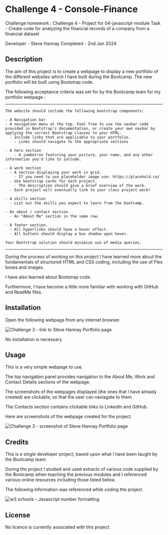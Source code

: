 # Challenge 4 - Console-Finance

Challenge homework : 
Challenge 4 - Project for 04-javascript-module 
Task - Create code for analyzing the financial records of a company from a financial dataset 

Developer - Steve Hannay
Completed - 2nd Jan 2024


## Description

The aim of this project is to create a webpage to display a new portfolio of the different websites which I have built during the Bootcamp. The new portfolio will be built using Bootstrap code.

The following acceptance criteria was set for by the Bootcamp team for my portfolio webpage :

--------------------------------------------------------------------------------------------------------------------------

    The website should include the following bootstrap components:

    - A Navigation bar
    - A navigation menu at the top. Feel free to use the navbar code provided in Bootstrap's documentation, or create your own navbar by applying the correct Bootstrap classes to your HTML.
      - Include links that are applicable to your portfolio.
        - Links should navigate to the appropriate sections 

    - A hero section
        - A jumbotron featuring your picture, your name, and any other information you'd like to include.

    - A work section
      - A section displaying your work in grid. 
        - If you need to use placeholder image use: https://placehold.co/ 
      - Use bootstrap cards for each project.
        - The description should give a brief overview of the work.
      - Each project will eventually link to your class project work!

    - A skills section
      - List out the skills you expect to learn from the bootcamp.

    - An about / contact section.
      - An "About Me" section in the same row.
    
    - A footer section.
      - All hyperlinks should have a hover effect.
      - All buttons should display a box shadow upon hover.

    Your Bootstrap solution should minimize use of media queries.

--------------------------------------------------------------------------------------------------------------------------

During the process of working on this project I have learned more about the fundamentals of structured HTML and CSS coding, including the use of Flex boxes and images. 

I have also learned about Bootstrap code.

Furthermore, I have become a little more familiar with working with GitHub and ReadMe files.


## Installation

Open the following webpage from any internet browser.

![Challenge 3 - link to Steve Hannay Portfolio page](https://stevehannay.github.io/Console-Finances/)

No installation is necessary. 


## Usage

This is a very simple webpage to use.

The top navigation panel provides navigation to the About Me, Work and Contact Details sections of the webpage.

The screenshots of the webpages displayed (the ones that I have already created) are clickable, so that the user can naviagate to them.

The Contacts section contains clickable links to LinkedIn and GitHub.


Here are screenshots of the webpage created for the project.

![Challenge 3 - screenshot of Steve Hannay Portfolio page](images/screencapture-stevehannay-github-io-Bootstrap-Portfolio.png)


## Credits

This is a single developer project, based upon what I have been taught by the Bootcamp team.

During the project I studied and used extracts of various code supplied by the Bootcamp when teaching the previous modules and I referenced various online resources including those listed below.


The following information was referenced while coding the project.

![w3 schools - Javascript number formatting](https://www.w3schools.com/jsref/jsref_tofixed.asp)


## License

No licence is currently associated with this project.


